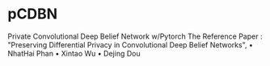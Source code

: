 # pCDBN
Private Convolutional Deep Belief Network w/Pytorch
The Reference Paper :
"Preserving Differential Privacy in Convolutional Deep Belief Networks", • NhatHai Phan • Xintao Wu • Dejing Dou
